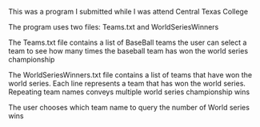 This was a program I submitted while I was 
attend Central Texas College

The program uses two files: Teams.txt and WorldSeriesWinners

The Teams.txt file contains a list of BaseBall teams 
the user can select a team to see how many times the 
baseball team has won the world series championship

The WorldSeriesWinners.txt file contains a list of teams
that have won the world series. Each line represents a 
team that has won the world series. Repeating team names
conveys multiple world series championship wins 

The user chooses which team name to query the number of World series wins